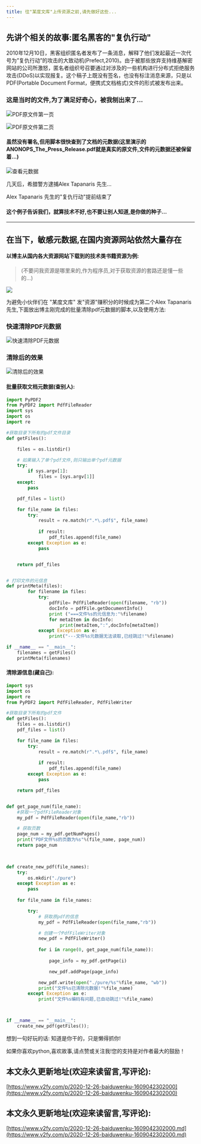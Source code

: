 ```yaml
---
title: 往"某度文库"上传资源之前,请先做好这些...
---
```




## 先讲个相关的故事:匿名黑客的"复仇行动"



2010年12月10日，黑客组织匿名者发布了一条消息，解释了他们发起最近一次代号为”复仇行动”的攻击的大致动机(Prefect,2010)。由于被那些放弃支持维基解密网站的公司所激怒，匿名者组织号召要通过对涉及的一些机构进行分布式拒绝服务攻击(DDoS)以实现报复。这个稿子上既没有签名，也没有标注消息来源，只是以PDF(Portable Document Format，便携式文档格式)文件的形式被发布出来。

### 这是当时的文件,为了满足好奇心，被我刨出来了...


![PDF原文件第一页](https://www.v2fy.com/asset/0i/jikemiji/jikemiji-md/2020-12-26-baiduwenku-1609042302000.assets/3203841-cd8054d17fe5d27c.png)


![PDF原文件第二页](https://www.v2fy.com/asset/0i/jikemiji/jikemiji-md/2020-12-26-baiduwenku-1609042302000.assets/3203841-b651e6035d42fb33.png)

#### 虽然没有署名,但用脚本很快查到了文档的元数据(这里演示的ANONOPS_The_Press_Release.pdf就是真实的原文件,文件的元数据还被保留着...)


![查看元数据](https://www.v2fy.com/asset/0i/jikemiji/jikemiji-md/2020-12-26-baiduwenku-1609042302000.assets/3203841-cac76ae43aa6dea1.gif)

几天后，希腊警方逮捕Alex Tapanaris 先生...

Alex Tapanaris 先生的"复仇行动"提前结束了

#### 这个例子告诉我们，就算技术不好,也不要让别人知道,是你做的种子...
---

## 在当下，敏感元数据,在国内资源网站依然大量存在

#### 以博主从国内各大资源网站下载到的技术类书籍资源为例:
>(不要问我资源是哪里来的,作为程序员,对于获取资源的套路还是懂一些的...)


![](https://www.v2fy.com/asset/0i/jikemiji/jikemiji-md/2020-12-26-baiduwenku-1609042302000.assets/3203841-e5770259d1532f3d.gif)



为避免小伙伴们在 "某度文库" 发"资源"赚积分的时候成为第二个Alex Tapanaris先生,下面放出博主刚完成的批量清除pdf元数据的脚本,以及使用方法:

###  快速清除PDF元数据


![快速清除PDF元数据](https://www.v2fy.com/asset/0i/jikemiji/jikemiji-md/2020-12-26-baiduwenku-1609042302000.assets/3203841-42a07e1319a39f60.gif)


### 清除后的效果


![清除后的效果](https://www.v2fy.com/asset/0i/jikemiji/jikemiji-md/2020-12-26-baiduwenku-1609042302000.assets/3203841-f7ef22b607a362bf.png)



#### 批量获取文档元数据(查别人):
```python
import PyPDF2
from PyPDF2 import PdfFileReader
import sys
import os
import re

#获取目录下所有的pdf文件目录
def getFiles():

    files = os.listdir()

    # 如果输入了单个pdf文件,则只输出单个pdf元数据
    try:
        if sys.argv[1]:
            files = [sys.argv[1]]
    except:
        pass

    pdf_files = list()

    for file_name in files:
        try:
            result = re.match(r".*\.pdf$", file_name)
            
            if result:
                pdf_files.append(file_name)
        except Exception as e:
            pass


    return pdf_files


# 打印文件的元信息
def printMeta(files):
        for filename in files:
            try:
                pdfFile= PdfFileReader(open(filename, "rb"))
                docInfo = pdfFile.getDocumentInfo()
                print ("===文件%s的元信息为:"%filename)
                for metaItem in docInfo:
                    print(metaItem,":",docInfo[metaItem])
            except Exception as e:
                print("---文件%s元数据无法读取,已经跳过!"%filename)

if __name__ == "__main__":
    filenames = getFiles()
    printMeta(filenames)

```





#### 清除源信息(藏自己):
```python
import sys
import os
import re
from PyPDF2 import PdfFileReader, PdfFileWriter

#获取目录下所有的pdf文件
def getFiles():
    files = os.listdir()
    pdf_files = list()

    for file_name in files:
        try:
            result = re.match(r".*\.pdf$", file_name)
            
            if result:
                pdf_files.append(file_name)
        except Exception as e:
            pass

    return pdf_files


def get_page_num(file_name):
    #获取一个pdfFileReader对象
    my_pdf = PdfFileReader(open(file_name,"rb"))

    # 获取页数
    page_num = my_pdf.getNumPages()
    print("PDF文件%s的页数为%s"%(file_name, page_num))
    return page_num

    

def create_new_pdf(file_names):
    try:
        os.mkdir("./pure")
    except Exception as e:
        pass
    
    for file_name in file_names:

        try:
            # 获取原pdf的信息
            my_pdf = PdfFileReader(open(file_name,"rb"))

            # 创建一个PdfFileWriter对象
            new_pdf = PdfFileWriter()
            
            for i in range(0, get_page_num(file_name)):
                
                page_info = my_pdf.getPage(i)

                new_pdf.addPage(page_info)

            new_pdf.write(open("./pure/%s"%file_name, "wb"))
            print("文件%s已清除元数据!"%file_name)
        except Exception as e:
            print("文件%s编码有问题,已自动跳过!"%file_name)



if __name__ == "__main__":
    create_new_pdf(getFiles());
```

想到一句好玩的话: 知道是你干的，只是懒得抓你!

如果你喜欢python,喜欢故事,请点赞或关注我!您的支持是对作者最大的鼓励！







## 本文永久更新地址(欢迎来读留言,写评论):

[https://www.v2fy.com/p/2020-12-26-baiduwenku-1609042302000](https://www.v2fy.com/p/2020-12-26-baiduwenku-1609042302000)

## 本文永久更新地址(欢迎来读留言,写评论):

[https://www.v2fy.com/p/2020-12-26-baiduwenku-1609042302000.md](https://www.v2fy.com/p/2020-12-26-baiduwenku-1609042302000.md)
